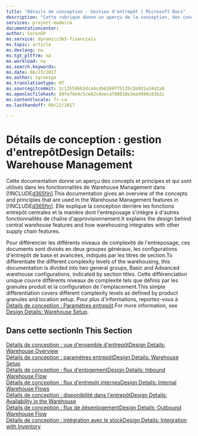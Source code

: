 ```yaml
---
title: "Détails de conception - Gestion d'entrepôt | Microsoft Docs"
description: "Cette rubrique donne un aperçu de la conception, des concepts et des principes associés aux fonctionnalités de gestion d'entrepôt dans [!INCLUDE[d365fin](includes/d365fin_md.md)]."
services: project-madeira
documentationcenter: 
author: SorenGP
ms.service: dynamics365-financials
ms.topic: article
ms.devlang: na
ms.tgt_pltfrm: na
ms.workload: na
ms.search.keywords: 
ms.date: 08/23/2017
ms.author: sgroespe
ms.translationtype: HT
ms.sourcegitcommit: 2c13559bb3dc44cdb61697f5135c5b931e34d2a8
ms.openlocfilehash: 89fe7de4c5ce82c4eeca700810e3ee4990c83b2c
ms.contentlocale: fr-ca
ms.lasthandoff: 09/22/2017

---
```

# <a name="design-details-warehouse-management"></a><span data-ttu-id="3e141-103">Détails de conception : gestion d'entrepôt</span><span class="sxs-lookup"><span data-stu-id="3e141-103">Design Details: Warehouse Management</span></span>
<span data-ttu-id="3e141-104">Cette documentation donne un aperçu des concepts et principes et qui sont utilisés dans les fonctionnalités de Warehouse Management dans [!INCLUDE[d365fin](includes/d365fin_md.md)].</span><span class="sxs-lookup"><span data-stu-id="3e141-104">This documentation gives an overview of the concepts and principles that are used in the Warehouse Management features in [!INCLUDE[d365fin](includes/d365fin_md.md)].</span></span> <span data-ttu-id="3e141-105">Elle explique la conception derrière les fonctions entrepôt centrales et la manière dont l'entreposage s'intègre à d'autres fonctionnalités de chaîne d'approvisionnement.</span><span class="sxs-lookup"><span data-stu-id="3e141-105">It explains the design behind central warehouse features and how warehousing integrates with other supply chain features.</span></span>  

<span data-ttu-id="3e141-106">Pour différencier les différents niveaux de complexité de l'entreposage, ces documents sont divisés en deux groupes généraux, les configurations d'entrepôt de base et avancées, indiqués par les titres de section.</span><span class="sxs-lookup"><span data-stu-id="3e141-106">To differentiate the different complexity levels of the warehousing, this documentation is divided into two general groups, Basic and Advanced warehouse configurations, indicated by section titles.</span></span> <span data-ttu-id="3e141-107">Cette différenciation unique couvre différents niveaux de complexité tels que définis par les granules produit et la configuration de l'emplacement.</span><span class="sxs-lookup"><span data-stu-id="3e141-107">This simple differentiation covers different complexity levels as defined by product granules and location setup.</span></span> <span data-ttu-id="3e141-108">Pour plus d'informations, reportez\-vous à [Détails de conception : Paramètres entrepôt](design-details-warehouse-setup.md).</span><span class="sxs-lookup"><span data-stu-id="3e141-108">For more information, see [Design Details: Warehouse Setup](design-details-warehouse-setup.md).</span></span>  

## <a name="in-this-section"></a><span data-ttu-id="3e141-109">Dans cette section</span><span class="sxs-lookup"><span data-stu-id="3e141-109">In This Section</span></span>  
[<span data-ttu-id="3e141-110">Détails de conception : vue d'ensemble d'entrepôt</span><span class="sxs-lookup"><span data-stu-id="3e141-110">Design Details: Warehouse Overview</span></span>](design-details-warehouse-overview.md)  
[<span data-ttu-id="3e141-111">Détails de conception : paramètres entrepôt</span><span class="sxs-lookup"><span data-stu-id="3e141-111">Design Details: Warehouse Setup</span></span>](design-details-warehouse-setup.md)  
[<span data-ttu-id="3e141-112">Détails de conception : flux d'enlogement</span><span class="sxs-lookup"><span data-stu-id="3e141-112">Design Details: Inbound Warehouse Flow</span></span>](design-details-inbound-warehouse-flow.md)  
[<span data-ttu-id="3e141-113">Détails de conception : flux d'entrepôt internes</span><span class="sxs-lookup"><span data-stu-id="3e141-113">Design Details: Internal Warehouse Flows</span></span>](design-details-internal-warehouse-flows.md)  
[<span data-ttu-id="3e141-114">Détails de conception : disponibilité dans l'entrepôt</span><span class="sxs-lookup"><span data-stu-id="3e141-114">Design Details: Availability in the Warehouse</span></span>](design-details-availability-in-the-warehouse.md)  
[<span data-ttu-id="3e141-115">Détails de conception : flux de désenlogement</span><span class="sxs-lookup"><span data-stu-id="3e141-115">Design Details: Outbound Warehouse Flow</span></span>](design-details-outbound-warehouse-flow.md)  
[<span data-ttu-id="3e141-116">Détails de conception : intégration avec le stock</span><span class="sxs-lookup"><span data-stu-id="3e141-116">Design Details: Integration with Inventory</span></span>](design-details-integration-with-inventory.md)

